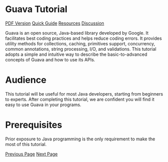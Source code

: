 # Guava Tutorial
[PDF Version](../guava/guava_pdf_version.md)
[Quick Guide](../guava/guava_quick_guide.md)
[Resources](../guava/guava_useful_resources.md)
[Discussion](../guava/guava_discussion.md)

Guava is an open source, Java-based library developed by Google. It facilitates best coding practices and helps reduce coding errors. It provides utility methods for collections, caching, primitives support, concurrency, common annotations, string processing, I/O, and validations. This tutorial adopts a simple and intuitive way to describe the basic-to-advanced concepts of Guava and how to use its APIs.

# Audience
This tutorial will be useful for most Java developers, starting from beginners to experts. After completing this tutorial, we are confident you will find it easy to use Guava in your programs.

# Prerequisites
Prior exposure to Java programming is the only requirement to make the most of this tutorial.


[Previous Page](../guava/index.md) [Next Page](../guava/guava_overview.md) 
